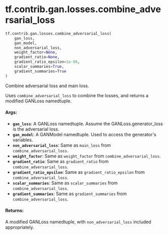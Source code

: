 <div itemscope itemtype="http://developers.google.com/ReferenceObject">
<meta itemprop="name" content="tf.contrib.gan.losses.combine_adversarial_loss" />
<meta itemprop="path" content="Stable" />
</div>

# tf.contrib.gan.losses.combine_adversarial_loss

``` python
tf.contrib.gan.losses.combine_adversarial_loss(
    gan_loss,
    gan_model,
    non_adversarial_loss,
    weight_factor=None,
    gradient_ratio=None,
    gradient_ratio_epsilon=1e-06,
    scalar_summaries=True,
    gradient_summaries=True
)
```

Combine adversarial loss and main loss.

Uses `combine_adversarial_loss` to combine the losses, and returns
a modified GANLoss namedtuple.

#### Args:

* <b>`gan_loss`</b>: A GANLoss namedtuple. Assume the GANLoss.generator_loss is the
    adversarial loss.
* <b>`gan_model`</b>: A GANModel namedtuple. Used to access the generator's variables.
* <b>`non_adversarial_loss`</b>: Same as `main_loss` from
    `combine_adversarial_loss`.
* <b>`weight_factor`</b>: Same as `weight_factor` from
    `combine_adversarial_loss`.
* <b>`gradient_ratio`</b>: Same as `gradient_ratio` from
    `combine_adversarial_loss`.
* <b>`gradient_ratio_epsilon`</b>: Same as `gradient_ratio_epsilon` from
    `combine_adversarial_loss`.
* <b>`scalar_summaries`</b>: Same as `scalar_summaries` from
    `combine_adversarial_loss`.
* <b>`gradient_summaries`</b>: Same as `gradient_summaries` from
    `combine_adversarial_loss`.


#### Returns:

A modified GANLoss namedtuple, with `non_adversarial_loss` included
appropriately.
